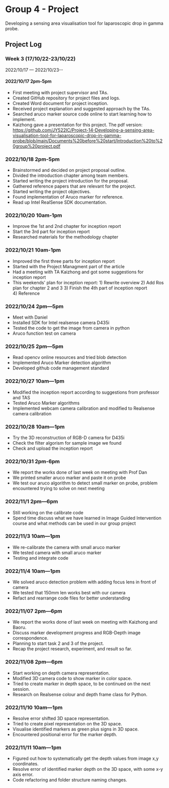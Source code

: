# Group 4 - Project

Developing a sensing area visualisation tool for laparoscopic drop in gamma probe.

## Project Log

### Week 3 (17/10/22-23/10/22)
2022/10/17 — 2022/10/23--

#### 2022/10/17 2pm-5pm
 - First meeting with project supervisor and TAs.
 - Created GitHub repository for project files and logs.
 - Created Word document for project inception.
 - Received project explanation and suggested approach by the TAs.
 - Searched aruco marker source code online to start learning how to implement.
 - Kaizhong gave a presentation for this project.
   The pdf version: https://github.com/JY522IC/Project-14-Developing-a-sensing-area-visualisation-tool-for-laparoscopic-drop-in-gamma-probe/blob/main/Documents%20before%20start/Introduction%20to%20group%20project.pdf

### 2022/10/18 2pm-5pm
  - Brainstormed and decided on project proposal outline.
  - Divided the introduction chapter among team members.
  - Started writing the project introduction for the proposal.
  - Gathered reference papers that are relevant for the project.
  - Started writing the project objectives.
  - Found implementation of Aruco marker for reference.
  - Read up Intel RealSense SDK documentation.

### 2022/10/20 10am-1pm
  - Improve the 1st and 2nd chapter for inception report
  - Start the 3rd part for inception report
  - Researched materials for the methodology chapter

### 2022/10/21 10am-1pm
  - Improved the first three parts for inception report
  - Started with the Project Managment part of the article
  - Had a meeting with TA Kaizhong and got some suggestions for inception report
  - This weekends' plan for inception report:
        1) Rewrite overview
        2) Add Ros plan for chapter 2 and 3
        3) Finish the 4th part of inception report  
        4) Reference

### 2022/10/24 2pm—5pm
  - Meet with Daniel 
  - Installed SDK for Intel realsense camera D435i 
  - Tested the code to get the image from camera in python 
  - Aruco function test on camera 

### 2022/10/25 2pm—5pm 
  - Read opencv online resources and tried blob detection 
  - Implemented Aruco Marker detection algorithm 
  - Developed github code management standard  

### 2022/10/27 10am—1pm
  - Modified the inception report according to suggestions from professor and TAS 
  - Tested Aruco Marker algorithms  
  - Implemented webcam camera calibration and modified to Realsense camera calibration 

### 2022/10/28 10am—1pm 
  - Try the 3D reconstruction of RGB-D camera for D435i 
  - Check the filter algorism for sample image we found 
  - Check and upload the inception report 

### 2022/10/31 2pm-6pm
  - We report the works done of last week on meeting with Prof Dan
  - We printed smaller aruco marker and paste it on probe
  - We test our aruco algorithm to detect small marker on probe, problem encountered trying to solve on next meeting

### 2022/11/1 2pm—6pm
  - Still working on the calibrate code 
  - Spend time discuss what we have learned in Image Guided Intervention course and what methods can be used in our group project 

### 2022/11/3 10am—1pm
  - We re-calibrate the camera with small aruco marker 
  - We tested camera with small aruco marker 
  - Testing and integrate code 

### 2022/11/4 10am—1pm
  - We solved aruco detection problem with adding focus lens in front of camera 
  - We tested that 150mm len works best with our camera 
  - Refact and rearrange code files for better understanding 
  
### 2022/11/07 2pm—6pm
  - We report the works done of last week on meeting with Kaizhong and Baoru. 
  - Discuss marker development progress and RGB-Depth image correspondence. 
  - Planning to start task 2 and 3 of the project. 
  - Recap the project research, experiment, and result so far. 

### 2022/11/08 2pm—6pm
  - Start working on depth camera representation. 
  - Modified 3D camera code to show marker in color space. 
  - Tried to create marker in depth space, to be continued on the next session. 
  - Research on Realsense colour and depth frame class for Python. 

### 2022/11/10 10am—1pm
  - Resolve error shifted 3D space representation. 
  - Tried to create pixel representation on the 3D space. 
  - Visualise identified markers as green plus signs in 3D space. 
  - Encountered positional error for the marker depth. 

### 2022/11/11 10am—1pm 
  - Figured out how to systematically get the depth values from image x,y coordinates. 
  - Resolve error of identified marker depth on the 3D space, with some x-y axis error. 
  - Code refactoring and folder structure naming changes. 
